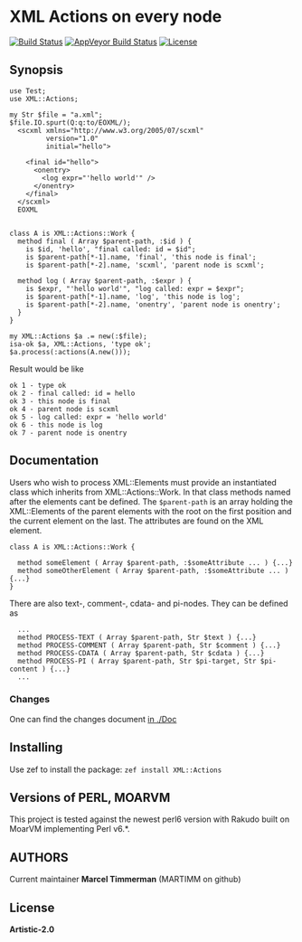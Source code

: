 # XML Actions on every node

[![Build Status](https://travis-ci.org/MARTIMM/XmlActions.svg?branch=master)](https://travis-ci.org/MARTIMM/XmlActions) [![AppVeyor Build Status](https://ci.appveyor.com/api/projects/status/jhp0p39sydufxmw7?svg=true&branch=master&passingText=Windows%20-%20OK&failingText=Windows%20-%20FAIL&pendingText=Windows%20-%20pending)](https://ci.appveyor.com/project/MARTIMM/XmlActions/branch/master) [![License](http://martimm.github.io/label/License-label.svg)](http://www.perlfoundation.org/artistic_license_2_0)

## Synopsis
```
use Test;
use XML::Actions;

my Str $file = "a.xml";
$file.IO.spurt(Q:q:to/EOXML/);
  <scxml xmlns="http://www.w3.org/2005/07/scxml"
         version="1.0"
         initial="hello">

    <final id="hello">
      <onentry>
        <log expr="'hello world'" />
      </onentry>
    </final>
  </scxml>
  EOXML


class A is XML::Actions::Work {
  method final ( Array $parent-path, :$id ) {
    is $id, 'hello', "final called: id = $id";
    is $parent-path[*-1].name, 'final', 'this node is final';
    is $parent-path[*-2].name, 'scxml', 'parent node is scxml';

  method log ( Array $parent-path, :$expr ) {
    is $expr, "'hello world'", "log called: expr = $expr";
    is $parent-path[*-1].name, 'log', 'this node is log';
    is $parent-path[*-2].name, 'onentry', 'parent node is onentry';
  }
}

my XML::Actions $a .= new(:$file);
isa-ok $a, XML::Actions, 'type ok';
$a.process(:actions(A.new()));

```
Result would be like
```
ok 1 - type ok
ok 2 - final called: id = hello
ok 3 - this node is final
ok 4 - parent node is scxml
ok 5 - log called: expr = 'hello world'
ok 6 - this node is log
ok 7 - parent node is onentry
```

## Documentation

Users who wish to process XML::Elements must provide an instantiated class which inherits from XML::Actions::Work. In that class methods named after the elements cant be defined. The `$parent-path` is an array holding the XML::Elements of the parent elements with the root on the first position and the current element on the last. The attributes are found on the XML element.
```
class A is XML::Actions::Work {

  method someElement ( Array $parent-path, :$someAttribute ... ) {...}
  method someOtherElement ( Array $parent-path, :$someAttribute ... ) {...}
}
```

There are also text-, comment-, cdata- and pi-nodes. They can be defined as
```
  ...
  method PROCESS-TEXT ( Array $parent-path, Str $text ) {...}
  method PROCESS-COMMENT ( Array $parent-path, Str $comment ) {...}
  method PROCESS-CDATA ( Array $parent-path, Str $cdata ) {...}
  method PROCESS-PI ( Array $parent-path, Str $pi-target, Str $pi-content ) {...}
  ...
```

### Changes
One can find the changes document [in ./Doc]()

## Installing

Use zef to install the package: `zef install XML::Actions`

## Versions of PERL, MOARVM

This project is tested against the newest perl6 version with Rakudo built on MoarVM implementing Perl v6.*.

## AUTHORS

Current maintainer **Marcel Timmerman** (MARTIMM on github)

## License

**Artistic-2.0**
